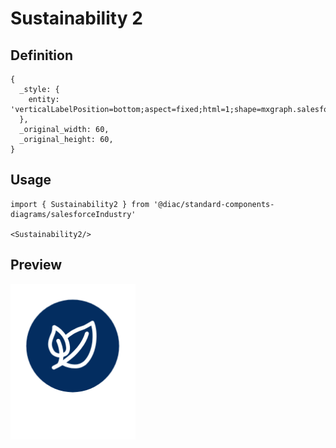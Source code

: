 # Sustainability 2

## Definition

```
{
  _style: { 
    entity: 'verticalLabelPosition=bottom;aspect=fixed;html=1;shape=mxgraph.salesforce.sustainability2;',
  },
  _original_width: 60,
  _original_height: 60,
}
```

## Usage

```
import { Sustainability2 } from '@diac/standard-components-diagrams/salesforceIndustry'

<Sustainability2/>
```

## Preview

<img src="./sustainability-2.png" width="200"/>
